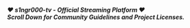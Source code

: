 ***❤ s1ngr000-tv - Official Streaming Platform ❤***<br />
***Scroll Down for Community Guidelines and Project Licenses.***
